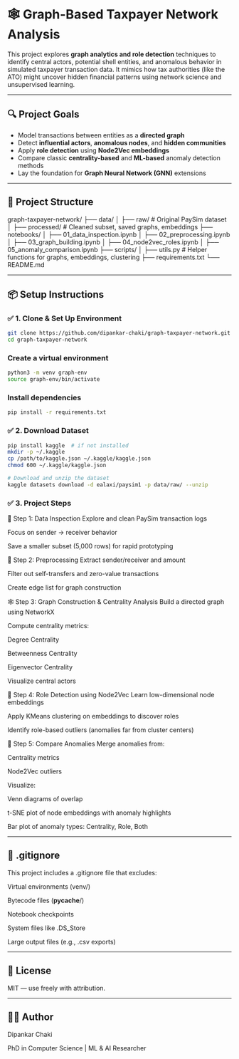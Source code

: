 # 🕸️ Graph-Based Taxpayer Network Analysis

This project explores **graph analytics and role detection** techniques to identify central actors, potential shell entities, and anomalous behavior in simulated taxpayer transaction data. It mimics how tax authorities (like the ATO) might uncover hidden financial patterns using network science and unsupervised learning.

---

## 🔍 Project Goals

- Model transactions between entities as a **directed graph**
- Detect **influential actors**, **anomalous nodes**, and **hidden communities**
- Apply **role detection** using **Node2Vec embeddings**
- Compare classic **centrality-based** and **ML-based** anomaly detection methods
- Lay the foundation for **Graph Neural Network (GNN)** extensions

---

## 🧱 Project Structure

graph-taxpayer-network/
├── data/
│ ├── raw/ # Original PaySim dataset
│ ├── processed/ # Cleaned subset, saved graphs, embeddings
├── notebooks/
│ ├── 01_data_inspection.ipynb
│ ├── 02_preprocessing.ipynb
│ ├── 03_graph_building.ipynb
│ ├── 04_node2vec_roles.ipynb
│ ├── 05_anomaly_comparison.ipynb
├── scripts/
│ ├── utils.py # Helper functions for graphs, embeddings, clustering
├── requirements.txt
└── README.md

---

## 📦 Setup Instructions

### ✅ 1. Clone & Set Up Environment
```bash
git clone https://github.com/dipankar-chaki/graph-taxpayer-network.git
cd graph-taxpayer-network
```

### Create a virtual environment
```bash
python3 -m venv graph-env
source graph-env/bin/activate
```

### Install dependencies
```bash
pip install -r requirements.txt
```

### ✅ 2. Download Dataset
```bash
pip install kaggle  # if not installed
mkdir -p ~/.kaggle
cp /path/to/kaggle.json ~/.kaggle/kaggle.json
chmod 600 ~/.kaggle/kaggle.json

# Download and unzip the dataset
kaggle datasets download -d ealaxi/paysim1 -p data/raw/ --unzip
```

### ✅ 3. Project Steps
📁 Step 1: Data Inspection
Explore and clean PaySim transaction logs

Focus on sender → receiver behavior

Save a smaller subset (5,000 rows) for rapid prototyping

🧹 Step 2: Preprocessing
Extract sender/receiver and amount

Filter out self-transfers and zero-value transactions

Create edge list for graph construction

🕸️ Step 3: Graph Construction & Centrality Analysis
Build a directed graph using NetworkX

Compute centrality metrics:

Degree Centrality

Betweenness Centrality

Eigenvector Centrality

Visualize central actors

🧠 Step 4: Role Detection using Node2Vec
Learn low-dimensional node embeddings

Apply KMeans clustering on embeddings to discover roles

Identify role-based outliers (anomalies far from cluster centers)

🧮 Step 5: Compare Anomalies
Merge anomalies from:

Centrality metrics

Node2Vec outliers

Visualize:

Venn diagrams of overlap

t-SNE plot of node embeddings with anomaly highlights

Bar plot of anomaly types: Centrality, Role, Both

---

## 🙈 .gitignore
This project includes a .gitignore file that excludes:

Virtual environments (venv/)

Bytecode files (__pycache__/)

Notebook checkpoints

System files like .DS_Store

Large output files (e.g., .csv exports)

---

## 📄 License
MIT — use freely with attribution.

---

## 🙋‍♂️ Author

Dipankar Chaki

PhD in Computer Science | ML & AI Researcher